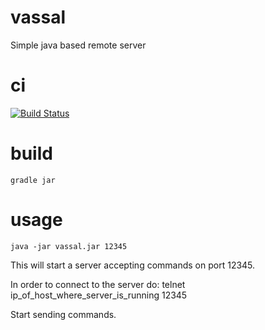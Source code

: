 # vassal
Simple java based remote server

# ci

[![Build Status](https://snap-ci.com/ludovicianul/vassal/branch/master/build_image)](https://snap-ci.com/ludovicianul/vassal/branch/master)

# build
    gradle jar
    
# usage
    java -jar vassal.jar 12345

This will start a server accepting commands on port 12345.

In order to connect to the server do:
    telnet ip_of_host_where_server_is_running 12345
    
Start sending commands.
